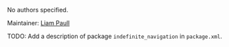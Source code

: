 <div id='indefinite_navigation-autogenerated' markdown='1'>


<!-- do not edit this file, autogenerated -->

No authors specified.

Maintainer: [Liam Paull](mailto:paull@mit.edu)

TODO: Add a description of package `indefinite_navigation` in `package.xml`.



</div>

